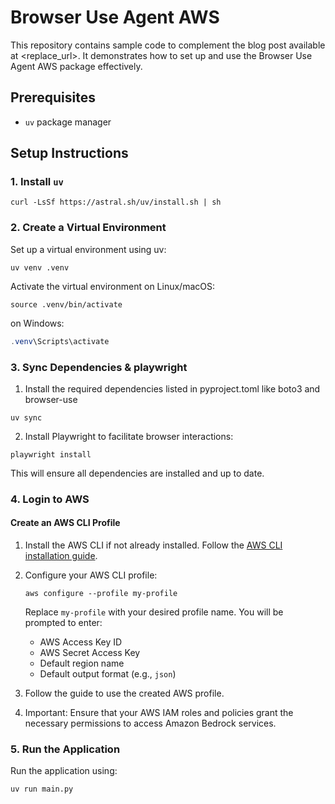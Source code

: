 # Browser Use Agent AWS

This repository contains sample code to complement the blog post available at <replace_url>. It demonstrates how to set up and use the Browser Use Agent AWS package effectively.

## Prerequisites

- `uv` package manager 

## Setup Instructions

### 1. Install `uv`
```shell
curl -LsSf https://astral.sh/uv/install.sh | sh
```

### 2. Create a Virtual Environment

Set up a virtual environment using uv:
```shell
uv venv .venv
```

Activate the virtual environment
on Linux/macOS:

```shell
source .venv/bin/activate
```

on Windows:
```powershell
.venv\Scripts\activate
```

### 3. Sync Dependencies & playwright
1. Install the required dependencies listed in pyproject.toml like boto3 and browser-use
```shell
uv sync
```

2. Install Playwright to facilitate browser interactions:​
```shell
playwright install
```

This will ensure all dependencies are installed and up to date.

### 4. Login to AWS
#### Create an AWS CLI Profile

1. Install the AWS CLI if not already installed. Follow the [AWS CLI installation guide](https://docs.aws.amazon.com/cli/latest/userguide/install-cliv2.html).

2. Configure your AWS CLI profile:
    ```shell
    aws configure --profile my-profile
    ```
    Replace `my-profile` with your desired profile name. You will be prompted to enter:
    - AWS Access Key ID
    - AWS Secret Access Key
    - Default region name
    - Default output format (e.g., `json`)

3. Follow the guide to use the created AWS profile.
4. Important: Ensure that your AWS IAM roles and policies grant the necessary permissions to access Amazon Bedrock services.


### 5. Run the Application
Run the application using:

```shell
uv run main.py
```